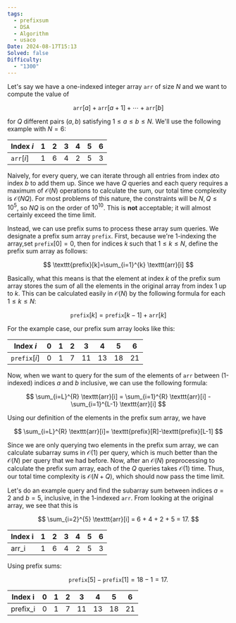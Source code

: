 ```yaml
---
tags:
  - prefixsum
  - DSA
  - Algorithm
  - usaco
Date: 2024-08-17T15:13
Solved: false
Difficulty:
  - "1300"
---
```


Let's say we have a one-indexed integer array $\texttt{arr}$ of size $N$ and we
want to compute the value of

$$
\texttt{arr}[a]+\texttt{arr}[a+1]+\cdots+\texttt{arr}[b]
$$

for $Q$ different pairs $(a,b)$ satisfying $1\le a\le b\le N$. We'll use the
following example with $N = 6$:


| Index $i$         | 1   | 2   | 3   | 4   | 5   | 6   |
| ----------------- | --- | --- | --- | --- | --- | --- |
| $\texttt{arr}[i]$ | 1   | 6   | 4   | 2   | 5   | 3   |

Naively, for every query, we can iterate through all entries from index $a$to index $b$ to add them up. Since we have $Q$ queries and each query requires a maximum of $\mathcal{O}(N)$ operations to calculate the sum, our total time complexity is $\mathcal{O}(NQ)$. For most problems of this nature, the
constraints will be $N, Q \leq 10^5$, so $NQ$ is on the order of $10^{10}$. This
is **not** acceptable; it will almost certainly exceed the time limit.

Instead, we can use prefix sums to process these array sum queries. We designate a prefix sum array $\texttt{prefix}$. First, because we're 1-indexing the array,set $\texttt{prefix}[0]=0$, then for indices $k$ such that $1 \leq k \leq N$,
define the prefix sum array as follows:

$$
\texttt{prefix}[k]=\sum_{i=1}^{k} \texttt{arr}[i]
$$

Basically, what this means is that the element at index $k$ of the prefix sum array stores the sum of all the elements in the original array from index $1$ up to $k$. This can be calculated easily in $\mathcal{O}(N)$ by the following
formula for each $1\le k\le N$:

$$
\texttt{prefix}[k]=\texttt{prefix}[k-1]+\texttt{arr}[k]
$$


For the example case, our prefix sum array looks like this:



| Index $i$            | 0   | 1   | 2   | 3   | 4   | 5   | 6   |
| -------------------- | --- | --- | --- | --- | --- | --- | --- |
| $\texttt{prefix}[i]$ | 0   | 1   | 7   | 11  | 13  | 18  | 21  |



Now, when we want to query for the sum of the elements of $\texttt{arr}$ between
(1-indexed) indices $a$ and $b$ inclusive, we can use the following formula:

$$
\sum_{i=L}^{R} \texttt{arr}[i] = \sum_{i=1}^{R} \texttt{arr}[i] - \sum_{i=1}^{L-1} \texttt{arr}[i]
$$

Using our definition of the elements in the prefix sum array, we have

$$
\sum_{i=L}^{R} \texttt{arr}[i]= \texttt{prefix}[R]-\texttt{prefix}[L-1]
$$

Since we are only querying two elements in the prefix sum array, we can
calculate subarray sums in $\mathcal{O}(1)$ per query, which is much better than
the $\mathcal{O}(N)$ per query that we had before. Now, after an
$\mathcal{O}(N)$ preprocessing to calculate the prefix sum array, each of the
$Q$ queries takes $\mathcal{O}(1)$ time. Thus, our total time complexity is
$\mathcal{O}(N+Q)$, which should now pass the time limit.

Let's do an example query and find the subarray sum between indices $a = 2$ and
$b = 5$, inclusive, in the 1-indexed $\texttt{arr}$. From looking at the
original array, we see that this is

$$
\sum_{i=2}^{5} \texttt{arr}[i] = 6 + 4 + 2 + 5 = 17.
$$

<center>

<table>
	<thead>
		<tr>
			<th>Index i</th>
			<th>1</th>
			<th>2</th>
			<th>3</th>
			<th>4</th>
			<th>5</th>
			<th>6</th>
		</tr>
	</thead>
	<tbody>
		<tr>
			<td>arr_i</td>
			<td>1</td>
			<td className="bg-yellow-100 dark:bg-yellow-800">6</td>
			<td className="bg-yellow-100 dark:bg-yellow-800">4</td>
			<td className="bg-yellow-100 dark:bg-yellow-800">2</td>
			<td className="bg-yellow-100 dark:bg-yellow-800">5</td>
			<td>3</td>
		</tr>
	</tbody>
</table>

</center>

Using prefix sums:

$$
\texttt{prefix}[5] - \texttt{prefix}[1] = 18 - 1 = 17.
$$

<center>

<table>
	<thead>
		<tr>
			<th>Index i</th>
			<th>0</th>
			<th>1</th>
			<th>2</th>
			<th>3</th>
			<th>4</th>
			<th>5</th>
			<th>6</th>
		</tr>
	</thead>
	<tbody>
		<tr>
			<td>prefix_i</td>
			<td className="bg-red-100 dark:bg-red-800">0</td>
			<td className="bg-red-100 dark:bg-red-800">1</td>
			<td className="bg-green-100 dark:bg-green-800">7</td>
			<td className="bg-green-100 dark:bg-green-800">11</td>
			<td className="bg-green-100 dark:bg-green-800">13</td>
			<td className="bg-green-100 dark:bg-green-800">18</td>
			<td>21</td>
		</tr>
	</tbody>
</table>

</center>
